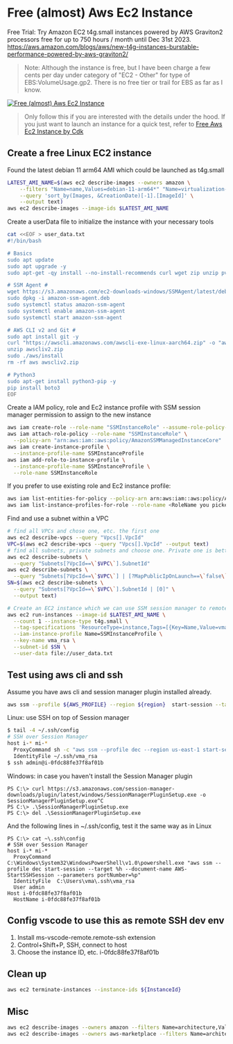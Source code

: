 # Free (almost) Aws Ec2 Instance


Free Trial: Try Amazon EC2 t4g.small instances powered by AWS Graviton2 processors free for up to 750 hours / month until Dec 31st 2023.
https://aws.amazon.com/blogs/aws/new-t4g-instances-burstable-performance-powered-by-aws-graviton2/

>Note: Although the instance is free, but I have been charge a few cents per day under category of "EC2 - Other" for type of EBS:VolumeUsage.gp2. There is no free tier or trail for EBS as far as I know.

[![Free (almost) Aws Ec2 Instance](http://img.youtube.com/vi/oh4MGPGwjZE/0.jpg)](https://www.youtube.com/watch?v=oh4MGPGwjZE "Launch free Ec2 instance with cli for vscode remote development")

> Only follow this if you are interested with the details under the hood. If you just want to launch an instance for a quick test, refer to [Free Aws Ec2 Instance by Cdk](../free-aws-ec2-instance-by-cdk)


## Create a free Linux EC2 instance

Found the latest debian 11 arm64 AMI which could be launched as t4g.small 

```bash
LATEST_AMI_NAME=$(aws ec2 describe-images --owners amazon \
    --filters "Name=name,Values=debian-11-arm64*" "Name=virtualization-type,Values=hvm" "Name=architecture,Values=arm64" \
    --query 'sort_by(Images, &CreationDate)[-1].[ImageId]' \
    --output text)
aws ec2 describe-images --image-ids $LATEST_AMI_NAME
```

Create a userData file to initialize the instance with your necessary tools

```bash
cat <<EOF > user_data.txt
#!/bin/bash

# Basics
sudo apt update
sudo apt upgrade -y
sudo apt-get -qy install --no-install-recommends curl wget zip unzip pv jqs

# SSM Agent #
wget https://s3.amazonaws.com/ec2-downloads-windows/SSMAgent/latest/debian_arm64/amazon-ssm-agent.deb
sudo dpkg -i amazon-ssm-agent.deb
sudo systemctl status amazon-ssm-agent
sudo systemctl enable amazon-ssm-agent
sudo systemctl start amazon-ssm-agent

# AWS CLI v2 and Git #
sudo apt install git -y
curl "https://awscli.amazonaws.com/awscli-exe-linux-aarch64.zip" -o "awscliv2.zip"
unzip awscliv2.zip
sudo ./aws/install
rm -rf aws awscliv2.zip

# Python3
sudo apt-get install python3-pip -y
pip install boto3
EOF
```

Create a IAM policy, role and Ec2 instance profile with SSM session manager permission to assign to the new instance

```bash
aws iam create-role --role-name "SSMInstanceRole" --assume-role-policy-document '{"Version":"2012-10-17","Statement":[{"Effect":"Allow","Principal":{"Service":"ec2.amazonaws.com"},"Action":"sts:AssumeRole"}]}'
aws iam attach-role-policy --role-name "SSMInstanceRole" \
  --policy-arn "arn:aws:iam::aws:policy/AmazonSSMManagedInstanceCore"
aws iam create-instance-profile \
  --instance-profile-name SSMInstanceProfile
aws iam add-role-to-instance-profile \
  --instance-profile-name SSMInstanceProfile \
  --role-name SSMInstanceRole
```

If you prefer to use existing role and Ec2 instance profile:
```bash
aws iam list-entities-for-policy --policy-arn arn:aws:iam::aws:policy/AmazonSSMManagedInstanceCore
aws iam list-instance-profiles-for-role --role-name <RoleName you picked from output of above cmd>
```

Find and use a subnet within a VPC
```bash
# find all VPCs and chose one, etc. the first one
aws ec2 describe-vpcs --query "Vpcs[].VpcId"
VPC=$(aws ec2 describe-vpcs --query "Vpcs[].VpcId" --output text)
# find all subnets, private subnets and choose one. Private one is better, but not necessary.
aws ec2 describe-subnets \
  --query "Subnets[?VpcId==\`$VPC\`].SubnetId"
aws ec2 describe-subnets \
  --query "Subnets[?VpcId==\`$VPC\`] | [?MapPublicIpOnLaunch==\`false\`].SubnetId"
SN=$(aws ec2 describe-subnets \
  --query "Subnets[?VpcId==\`$VPC\`].SubnetId | [0]" \
  --output text)

# Create an EC2 instance which we can use SSM session manager to remote into it
aws ec2 run-instances --image-id $LATEST_AMI_NAME \
  --count 1 --instance-type t4g.small \
  --tag-specifications 'ResourceType=instance,Tags=[{Key=Name,Value=vma-test-2-delete}]' \
  --iam-instance-profile Name=SSMInstanceProfile \
  --key-name vma_rsa \
  --subnet-id $SN \
  --user-data file://user_data.txt
```
## Test using aws cli and ssh
Assume you have aws cli and session manager plugin installed already.
```bash
aws ssm --profile ${AWS_PROFILE} --region ${region}  start-session --target ${InstanceId}
```
Linux: use SSH on top of Session manager 
```bash
$ tail -4 ~/.ssh/config 
# SSH over Session Manager
host i-* mi-*
  ProxyCommand sh -c "aws ssm --profile dec --region us-east-1 start-session --target %h --document-name AWS-StartSSHSession --parameters 'portNumber=%p'"
  IdentityFile ~/.ssh/vma_rsa
$ ssh admin@i-0fdc88fe37f8af01b
```
Windows: in case you haven't install the Session Manager plugin
```
PS C:\> curl https://s3.amazonaws.com/session-manager-downloads/plugin/latest/windows/SessionManagerPluginSetup.exe -o SessionManagerPluginSetup.exe^C
PS C:\> .\SessionManagerPluginSetup.exe
PS C:\> del .\SessionManagerPluginSetup.exe
```
And the following lines in ~/.ssh/config, test it the same way as in Linux
```
PS C:\> cat ~\.ssh\config
# SSH over Session Manager
host i-* mi-*
  ProxyCommand C:\Windows\System32\WindowsPowerShell\v1.0\powershell.exe "aws ssm --profile dec start-session --target %h --document-name AWS-StartSSHSession --parameters portNumber=%p"
  IdentityFile  C:\Users\vma\.ssh\vma_rsa
  User admin
Host i-0fdc88fe37f8af01b
  HostName i-0fdc88fe37f8af01b
```
## Config vscode to use this as remote SSH dev env
1. Install ms-vscode-remote.remote-ssh extension
2. Control+Shift+P, SSH, connect to host
3. Choose the instance ID, etc. i-0fdc88fe37f8af01b

## Clean up
```bash
aws ec2 terminate-instances --instance-ids ${InstanceId}
```

## Misc

```bash
aws ec2 describe-images --owners amazon --filters Name=architecture,Values=arm64 --query 'length(Images[])'
aws ec2 describe-images --owners aws-marketplace --filters Name=architecture,Values=arm64 --query 'length(Images[])'
```

